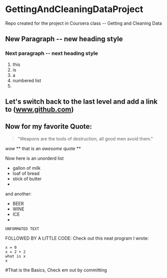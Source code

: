 # GettingAndCleaningDataProject
Repo created for the project in Coursera class -- Getting and Cleaning Data 

## New Paragraph -- new heading style

### Next paragraph -- next heading style
1. this
2. is 
3. a 
4. numbered list
5. 

## Let's switch back to the last level and add a link to (www.github.com)

## Now for my favorite Quote:
> "Weapons are the tools of destruction, all good men avoid them."

*wow*
** that is an _awesome_ quote **

Now here is an unorderd list
* gallon of milk
* loaf of bread
* stick of butter
* 
and another:
- BEER
- WINE 
- ICE
- 
`UNFORMATED TEXT`

FOLLOWED BY A LITTLE CODE:
Check out this neat program I wrote:

```
x = 0
x = 2 + 2
what is x
x
```
#That is the Basics, Check em out by committing
